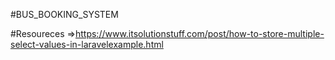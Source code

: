 #BUS_BOOKING_SYSTEM



#Resoureces 
 =>https://www.itsolutionstuff.com/post/how-to-store-multiple-select-values-in-laravelexample.html

